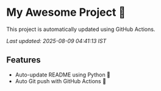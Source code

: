 # My Awesome Project 🚀

This project is automatically updated using GitHub Actions.

_Last updated: 2025-08-09 04:41:13 IST_

## Features
- Auto-update README using Python 🐍
- Auto Git push with GitHub Actions 🤖
